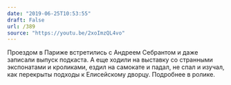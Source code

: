 ```yaml
---
date: "2019-06-25T10:53:55"
draft: False
url: /389
source: "https://youtu.be/2xoImzQL4vo"
---
```


Проездом в Париже встретились с Андреем Себрантом и даже записали выпуск подкаста. А еще ходили на выставку со странными экспонатами и кроликами, ездил на самокате и падал, не спал и изучал, как перекрыты подходы к Елисейскому дворцу. Подробнее в ролике.
